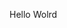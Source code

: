 Hello Wolrd







































































































































































































































































































































































































































































































































































